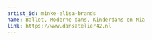 ```yaml
---
artist_id: minke-elisa-brands
name: Ballet, Moderne dans, Kinderdans en Nia
link: https://www.dansatelier42.nl
---
```

